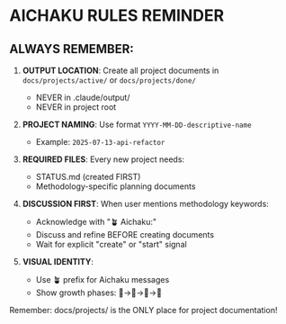 # AICHAKU RULES REMINDER

## ALWAYS REMEMBER:

1. **OUTPUT LOCATION**: Create all project documents in `docs/projects/active/` or `docs/projects/done/`
   - NEVER in .claude/output/
   - NEVER in project root

2. **PROJECT NAMING**: Use format `YYYY-MM-DD-descriptive-name`
   - Example: `2025-07-13-api-refactor`

3. **REQUIRED FILES**: Every new project needs:
   - STATUS.md (created FIRST)
   - Methodology-specific planning documents

4. **DISCUSSION FIRST**: When user mentions methodology keywords:
   - Acknowledge with "🪴 Aichaku:"
   - Discuss and refine BEFORE creating documents
   - Wait for explicit "create" or "start" signal

5. **VISUAL IDENTITY**:
   - Use 🪴 prefix for Aichaku messages
   - Show growth phases: 🌱→🌿→🌳→🍃

Remember: docs/projects/ is the ONLY place for project documentation!
